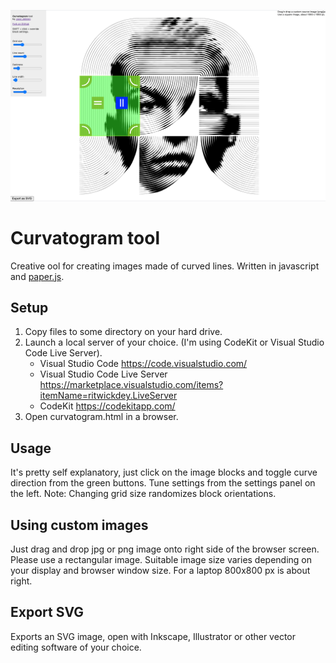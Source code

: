 ![Curvatogram screenshot](/screenshot.png)

# Curvatogram tool
 Creative ool for creating images made of curved lines. Written in javascript and [paper.js](http://paperjs.org/).

## Setup
 1. Copy files to some directory on your hard drive. 
 2. Launch a local server of your choice. (I'm using CodeKit or Visual Studio Code Live Server). 
    - Visual Studio Code https://code.visualstudio.com/  
    - Visual Studio Code Live Server https://marketplace.visualstudio.com/items?itemName=ritwickdey.LiveServer
    - CodeKit https://codekitapp.com/
 3. Open curvatogram.html in a browser.

## Usage
 It's pretty self explanatory, just click on the image blocks and toggle curve direction from the green buttons. Tune settings from the settings panel on the left. 
 Note: Changing grid size randomizes block orientations.

## Using custom images
 Just drag and drop jpg or png image onto right side of the browser screen. Please use a rectangular image. Suitable image size varies depending on your display and browser window size. For a laptop 800x800 px is about right.

## Export SVG
 Exports an SVG image, open with Inkscape, Illustrator or other vector editing software of your choice.
